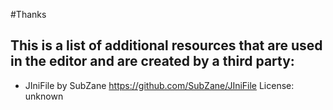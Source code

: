 #Thanks

## This is a list of additional resources that are used in the editor and are created by a third party:

 *  JIniFile by SubZane <https://github.com/SubZane/JIniFile> License: unknown
